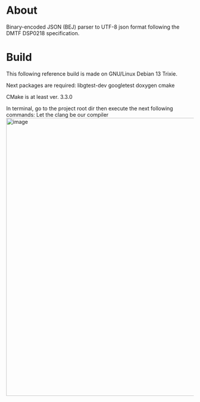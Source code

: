 # About
Binary-encoded JSON (BEJ) parser to UTF-8 json format following the DMTF DSP0218 specification.

# Build
This following reference build is made on GNU/Linux Debian 13 Trixie.

Next packages are required: libgtest-dev googletest doxygen cmake

CMake is at least ver. 3.3.0

In terminal, go to the project root dir then execute the next following commands:
Let the clang be our compiler
<img width="1440" height="747" alt="image" src="https://github.com/user-attachments/assets/66c7443f-5514-4e58-b9dd-5c6c2ed2f007" />
